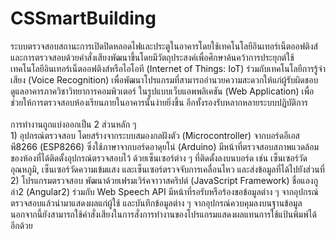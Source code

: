 # CSSmartBuilding
ระบบตรวจสอบสถานะการเปิดปิดหลอดไฟและประตูในอาคารโดยใช้เทคโนโลยีอินเทอร์เน็ตออฟติงส์และการตรวจสอบด้วยคำสั่งเสียงพัฒนาขึ้นโดยมีวัตถุประสงค์เพื่อศึกษาค้นคว้าการประยุกต์ใช้เทคโนโลยีอินเทอร์เน็ตออฟติงส์หรือไอโอที (Internet of Things: IoT) ร่วมกับเทคโนโลยีการรู้จำเสียง (Voice Recognition) เพื่อพัฒนาโปรแกรมที่สามารถอำนวยความสะดวกให้แก่ผู้รับผิดชอบดูแลอาคารภาควิชาวิทยาการคอมพิวเตอร์ ในรูปแบบเว็บแอพพลิเคชัน (Web Application) เพื่อช่วยให้การตรวจสอบห้องเรียนภายในอาคารนั้นง่ายยิ่งขึ้น อีกทั้งรองรับหลากหลายระบบปฏิบัติการ
<br><br>
การทำงานถูกแบ่งออกเป็น 2 ส่วนหลัก ๆ
<br>1) อุปกรณ์ตรวจสอบ โดยสร้างจากระบบสมองกลฝังตัว (Microcontroller) จากบอร์ดอีเอสพี8266 (ESP8266) ซึ่งใช้ภาษาจากบอร์ดอาดุยโน่ (Arduino) มีหน้าที่ตรวจสอบสภาพแวดล้อมของห้องที่ได้ติดตั้งอุปกรณ์ตรวจสอบไว้ ด้วยเซ็นเซอร์ต่าง ๆ ที่ติดตั้งลงบนบอร์ด เช่น เซ็นเซอร์วัดอุณหภูมิ, เซ็นเซอร์วัดความเข้มแสง และเซ็นเซอร์ตรวจจับการเคลื่อนไหว และส่งข้อมูลที่ได้ไปยังส่วนที่
<br>2) โปรแกรมตรวจสอบ พัฒนาด้วยเฟรมเวิร์คจาวาสคริปต์ (JavaScript Framework) ชื่อแองกูล่า2 (Angular2) ร่วมกับ Web Speech API มีหน้าที่รอรับหรือร้องขอข้อมูลต่าง ๆ จากอุปกรณ์ตรวจสอบแล้วนำมาแสดงผลแก่ผู้ใช้ และบันทึกข้อมูลต่าง ๆ จากอุปกรณ์ควบคุมลงบนฐานข้อมูล นอกจากนี้ยังสามารถใช้คำสั่งเสียงในการสั่งการทำงานของโปรแกรมแสดงผลแทนการใช้แป้นพิมพ์ได้อีกด้วย
